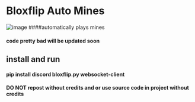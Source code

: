 # Bloxflip Auto Mines
![image](https://user-images.githubusercontent.com/98252854/195975731-ce9d5180-bef2-4dd7-b18a-f0741197ce85.png)
####automatically plays mines
#### code pretty bad will be updated soon

## install and run
#### pip install discord bloxflip.py websocket-client

#### DO NOT repost without credits and or use source code in project without credits
